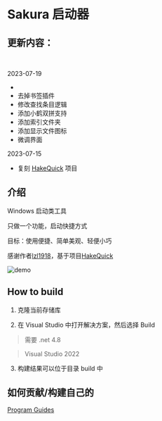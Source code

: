 # Sakura 启动器

## 更新内容：

<br>

2023-07-19

- 
- 去掉书签插件
- 修改查找条目逻辑
- 添加小鹤双拼支持
- 添加索引文件夹
- 添加显示文件图标
- 微调界面


2023-07-15

- 复刻 [HakeQuick](https://github.com/lzl1918/HakeQuick) 项目

## 介绍
Windows 启动类工具

只做一个功能，启动快捷方式

目标：使用便捷、简单美观、轻便小巧

感谢作者[lzl1918](https://github.com/lzl1918)，基于项目[HakeQuick](https://github.com/lzl1918/HakeQuick)

![demo](https://raw.githubusercontent.com/lzl1918/HakeQuick/master/docs/sample.gif)

## How to build
1. 克隆当前存储库

2. 在 Visual Studio 中打开解决方案，然后选择 Build
> 需要 .net 4.8

> Visual Studio 2022

3. 构建结果可以位于目录 build 中

## 如何贡献/构建自己的
[Program Guides](https://github.com/lzl1918/HakeQuick/tree/master/docs/index.md)